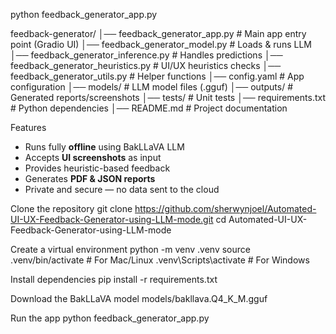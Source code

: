  python feedback_generator_app.py



feedback-generator/
│── feedback_generator_app.py        # Main app entry point (Gradio UI)
│── feedback_generator_model.py      # Loads & runs LLM
│── feedback_generator_inference.py  # Handles predictions
│── feedback_generator_heuristics.py # UI/UX heuristics checks
│── feedback_generator_utils.py      # Helper functions
│── config.yaml                       # App configuration
│── models/                           # LLM model files (.gguf)
│── outputs/                          # Generated reports/screenshots
│── tests/                            # Unit tests
│── requirements.txt                  # Python dependencies
│── README.md                         # Project documentation

Features
- Runs fully **offline** using BakLLaVA LLM
- Accepts **UI screenshots** as input
- Provides heuristic-based feedback
- Generates **PDF & JSON reports**
- Private and secure — no data sent to the cloud

Clone the repository
git clone https://github.com/sherwynjoel/Automated-UI-UX-Feedback-Generator-using-LLM-mode.git
cd Automated-UI-UX-Feedback-Generator-using-LLM-mode

Create a virtual environment
python -m venv .venv
source .venv/bin/activate   # For Mac/Linux
.venv\Scripts\activate      # For Windows

 Install dependencies
 pip install -r requirements.txt

 Download the BakLLaVA model
 models/bakllava.Q4_K_M.gguf

 Run the app
 python feedback_generator_app.py







